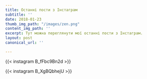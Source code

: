 ```yaml
---
title: Останні пости з Інстаграм
subtitle: ''
date: 2018-01-23
thumb_img_path: "/images/zen.png"
content_img_path: ''
excerpt: Тут можна переглянути мої останні пости з Інстаграм.
layout: post
canonical_url: ''

---
```

{{< instagram B_fFbc9Bn2d >}}

{{< instagram B_XgBQbhejU >}}